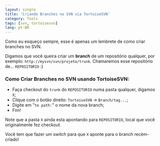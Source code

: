 ```yaml
---
layout: single
title: 'Criando Branches no SVN via TortoiseSVN'
category: Tools
tags: [svn, tortoisesvn]
lang: pt-BR
---
```

Como eu esqueço sempre, esse é apenas um lembrete de como criar branches no SVN.
<!--more-->

Digamos que você queira criar um **branch** de um repositório qualquer, por exemplo: `http://mysvn/svn/projeto/trunk`. Chamaremos esse repositório de... `REPOSITORIO` :)


### Como Criar Branches no SVN usando TortoiseSVN:

- Faça checkout do `trunk` do `REPOSITORIO` numa pasta qualquer, digamos `X`;
- Clique com o botão direito: `TortoiseSVN` -> `Branch/tag...`;
- Digite em "`to path:`" o nome da nova branch;
- Fim!

Note que a pasta `X` ainda esta apontando para `REPOSITORIO`, local que você originalmente fez checkout.

Você tem que fazer um *switch* para que `X` aponte para o branch recém-criado!

